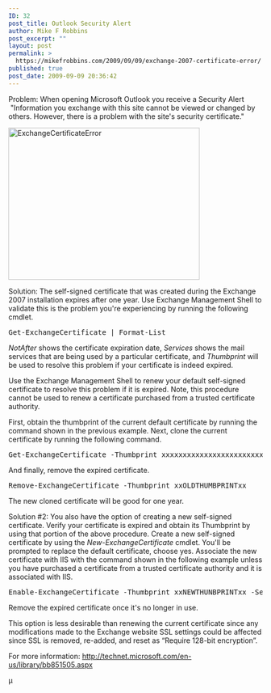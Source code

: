 ```yaml
---
ID: 32
post_title: Outlook Security Alert
author: Mike F Robbins
post_excerpt: ""
layout: post
permalink: >
  https://mikefrobbins.com/2009/09/09/exchange-2007-certificate-error/
published: true
post_date: 2009-09-09 20:36:42
---
```

Problem:
When opening Microsoft Outlook you receive a Security Alert  "Information you exchange with this site cannot be viewed or changed by others. However, there is a problem with the site's security certificate."

<img class="alignnone size-full wp-image-34" title="ExchangeCertificateError" src="http://mikefrobbins.com/wp-content/uploads/2009/09/exchangecertificateerror.png" alt="ExchangeCertificateError" width="379" height="301" />

Solution:
The self-signed certificate that was created during the Exchange 2007 installation expires after one year. Use Exchange Management Shell to validate this is the problem you're experiencing by running the following cmdlet.
<pre class="lang:ps decode:true">Get-ExchangeCertificate | Format-List</pre>
<em>NotAfter</em> shows the certificate expiration date, <em>Services</em> shows the mail services that are being used by a particular certificate, and <em>Thumbprint</em> will be used to resolve this problem if your certificate is indeed expired.

Use the Exchange Management Shell to renew your default self-signed certificate to resolve this problem if it is expired. Note, this procedure cannot be used to renew a certificate purchased from a trusted certificate authority.

First, obtain the thumbprint of the current default certificate by running the command shown in the previous example. Next, clone the current certificate by running the following command.
<pre class="lang:ps decode:true">Get-ExchangeCertificate -Thumbprint xxxxxxxxxxxxxxxxxxxxxxxxxxxxxxxxxxxx | New-ExchangeCertificate</pre>
And finally, remove the expired certificate.
<pre class="lang:ps decode:true">Remove-ExchangeCertificate -Thumbprint xxOLDTHUMBPRINTxx</pre>
The new cloned certificate will be good for one year.

Solution #2:
You also have the option of creating a new self-signed certificate. Verify your certificate is expired and obtain its Thumbprint by using that portion of the above procedure. Create a new self-signed certificate by using the <em>New-ExchangeCertificate</em> cmdlet. You'll be prompted to replace the default certificate, choose yes. Associate the new certificate with IIS with the command shown in the following example unless you have purchased a certificate from a trusted certificate authority and it is associated with IIS.
<pre class="lang:ps decode:true">Enable-ExchangeCertificate -Thumbprint xxNEWTHUNBPRINTxx -Service IIS</pre>
Remove the expired certificate once it's no longer in use.

This option is less desirable than renewing the current certificate since any modifications made to the Exchange website SSL settings could be affected since SSL is removed, re-added, and reset as “Require 128-bit encryption”.

For more information:
<a href="http://technet.microsoft.com/en-us/library/bb851505.aspx" target="_blank" rel="noopener">http://technet.microsoft.com/en-us/library/bb851505.aspx</a>

µ